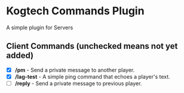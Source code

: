 # Kogtech Commands Plugin
A simple plugin for Servers
## Client Commands (unchecked means not yet added)
- [X] **/pm** - Send a private message to another player.
- [X] **/lag-test** - A simple ping command that echoes a player's text. 
- [ ] **/reply** - Send a private message to previous player.
